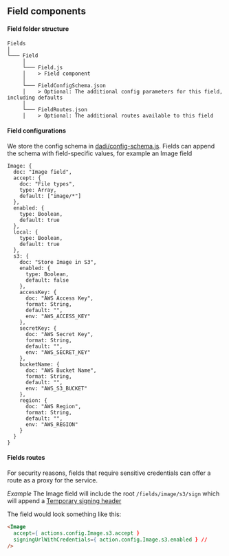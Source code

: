 ## Field components

#### Field folder structure

```
Fields    
│
└─── Field
     │
     └─── Field.js
     │    > Field component
     │   
     └─── FieldConfigSchema.json
     │    > Optional: The additional config parameters for this field, including defaults
     │
     └─── FieldRoutes.json
     │    > Optional: The additional routes available to this field

```


#### Field configurations

We store the config schema in [dadi/config-schema.js](https://github.com/dadi/publish/blob/master/dadi/config-schema.js). 
Fields can append the schema with field-specific values, for example an Image field 
```
Image: {
  doc: "Image field",
  accept: {
    doc: "File types",
    type: Array,
    default: ["image/*"]
  },
  enabled: {
    type: Boolean,
    default: true
  },
  local: {
    type: Boolean,
    default: true
  },
  s3: {
    doc: "Store Image in S3",
    enabled: {
      type: Boolean,
      default: false
    },
    accessKey: {
      doc: "AWS Access Key",
      format: String,
      default: "",
      env: "AWS_ACCESS_KEY"
    },
    secretKey: {
      doc: "AWS Secret Key",
      format: String,
      default: "",
      env: "AWS_SECRET_KEY"
    },
    bucketName: {
      doc: "AWS Bucket Name",
      format: String,
      default: "",
      env: "AWS_S3_BUCKET"
    },
    region: {
      doc: "AWS Region",
      format: String,
      default: "",
      env: "AWS_REGION"
    }
  }
}
```

#### Fields routes

For security reasons, fields that require sensitive credentials can offer a route as a proxy for the service.

*Example*
The Image field will include the root `/fields/image/s3/sign` which will append a [Temporary signing header](http://docs.aws.amazon.com/AmazonS3/latest/dev/RESTAuthentication.html#UsingTemporarySecurityCredentials)

The field would look something like this:

```html
<Image
  accept={ actions.config.Image.s3.accept }
  signingUrlWithCredentials={ action.config.Image.s3.enabled } // 
/>
```
